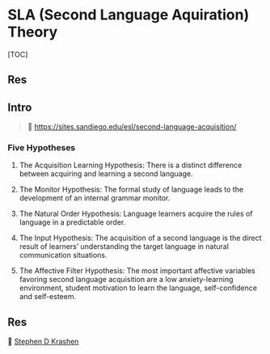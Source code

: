 # SLA (Second Language Aquiration) Theory

[TOC]



## Res



## Intro
> 🔗 https://sites.sandiego.edu/esl/second-language-acquisition/

### Five Hypotheses
1. The Acquisition Learning Hypothesis: There is a distinct difference between acquiring and learning a second language.

2. The Monitor Hypothesis: The formal study of language leads to the development of an internal grammar monitor.

3.  The Natural Order Hypothesis: Language learners acquire the rules of language in a predictable order.

4. The Input Hypothesis: The acquisition of a second language is the direct result of learners’ understanding the target language in natural communication situations.

5.  The Affective Filter Hypothesis: The most important affective variables favoring second language acquisition are a low anxiety-learning environment, student motivation to learn the language, self-confidence and self-esteem.



## Res
🧐  [Stephen D Krashen](https://www.sdkrashen.com/) 
